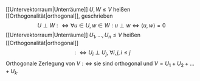 [[Untervektorraum|Unterräume]] $U, W \leq V$ heißen [[Orthogonalität|orthogonal]], geschrieben 
$$U \perp W:\iff \forall u \in U, w \in W: u \perp w \iff \langle u, w \rangle = 0$$
[[Untervektorraum|Unterräume]] $U_1, \dots, U_n \leq V$  heißen [[Orthogonalität|orthogonal]] $$:\iff U_i \perp U_j,\ \forall i,j, i\leq j$$
Orthogonale Zerlegung von $V:\iff$ sie sind orthogonal und $V = U_1 + U_2 + \dots + U_k$.
